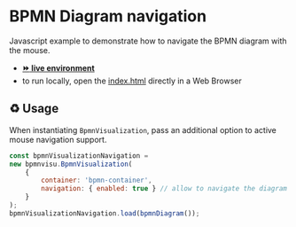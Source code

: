 # BPMN Diagram navigation

Javascript example to demonstrate how to navigate the BPMN diagram with the mouse.
- [__:fast_forward: live environment__](https://cdn.statically.io/gh/process-analytics/bpmn-visualization-examples/master/examples/diagram-navigation/diagram-navigation/index.html)
- to run locally, open the [index.html](index.html) directly in a Web Browser

## ♻️ Usage

When instantiating `BpmnVisualization`, pass an additional option to active mouse navigation support.

```javascript
const bpmnVisualizationNavigation = 
new bpmnvisu.BpmnVisualization(
    {
        container: 'bpmn-container',
        navigation: { enabled: true } // allow to navigate the diagram with the mouse
    }
);
bpmnVisualizationNavigation.load(bpmnDiagram());
```
